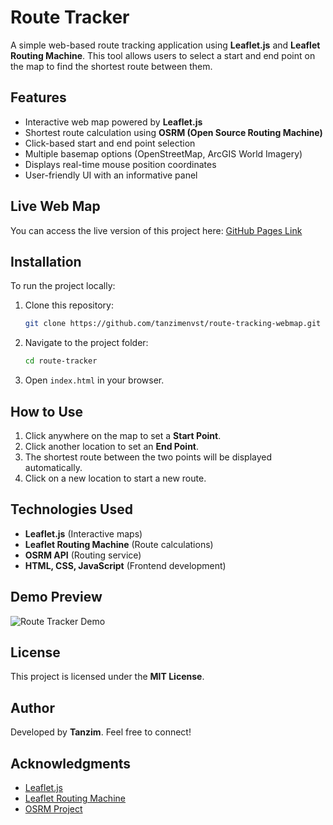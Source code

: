 # Route Tracker

A simple web-based route tracking application using **Leaflet.js** and **Leaflet Routing Machine**. This tool allows users to select a start and end point on the map to find the shortest route between them.

## Features
- Interactive web map powered by **Leaflet.js**
- Shortest route calculation using **OSRM (Open Source Routing Machine)**
- Click-based start and end point selection
- Multiple basemap options (OpenStreetMap, ArcGIS World Imagery)
- Displays real-time mouse position coordinates
- User-friendly UI with an informative panel

## Live Web Map
You can access the live version of this project here:
[GitHub Pages Link](https://tanzimenvst.github.io/route-tracking-webmap/)

## Installation
To run the project locally:
1. Clone this repository:
   ```bash
   git clone https://github.com/tanzimenvst/route-tracking-webmap.git
   ```
2. Navigate to the project folder:
   ```bash
   cd route-tracker
   ```
3. Open `index.html` in your browser.

## How to Use
1. Click anywhere on the map to set a **Start Point**.
2. Click another location to set an **End Point**.
3. The shortest route between the two points will be displayed automatically.
4. Click on a new location to start a new route.

## Technologies Used
- **Leaflet.js** (Interactive maps)
- **Leaflet Routing Machine** (Route calculations)
- **OSRM API** (Routing service)
- **HTML, CSS, JavaScript** (Frontend development)

## Demo Preview
![Route Tracker Demo](demo.gif)

## License
This project is licensed under the **MIT License**.

## Author
Developed by **Tanzim**. Feel free to connect!

## Acknowledgments
- [Leaflet.js](https://leafletjs.com/)
- [Leaflet Routing Machine](https://www.liedman.net/leaflet-routing-machine/)
- [OSRM Project](http://project-osrm.org/)

